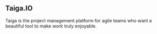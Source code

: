 ## Taiga.IO

Taiga is the project management platform for agile teams who want a beautiful tool to make work truly enjoyable.
